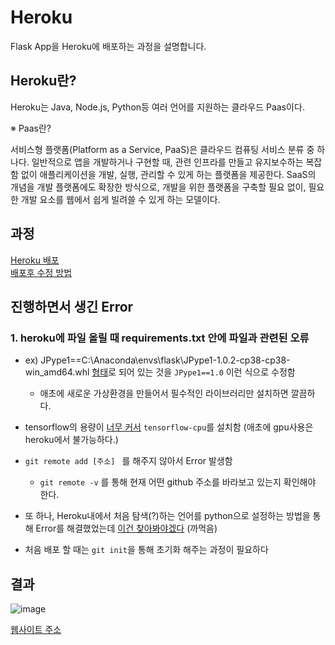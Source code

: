 # **Heroku**
Flask App을 Heroku에 배포하는 과정을 설명합니다.

## Heroku란?
Heroku는 Java, Node.js, Python등 여러 언어를 지원하는 클라우드 Paas이다.

※ Paas란?

서비스형 플랫폼(Platform as a Service, PaaS)은 클라우드 컴퓨팅 서비스 분류 중 하나다. 일반적으로 앱을 개발하거나 구현할 때, 관련 인프라를 만들고 유지보수하는 복잡함 없이 애플리케이션을 개발, 실행, 관리할 수 있게 하는 플랫폼을 제공한다. SaaS의 개념을 개발 플랫폼에도 확장한 방식으로, 개발을 위한 플랫폼을 구축할 필요 없이, 필요한 개발 요소를 웹에서 쉽게 빌려쓸 수 있게 하는 모델이다.

## 과정

[Heroku 배포](https://ebbnflow.tistory.com/220)
<br>
[배포후 수정 방법](https://velog.io/@ansfls/Heroku%EB%A1%9C-%EA%B0%84%EB%8B%A8%ED%95%98%EA%B2%8C-%EC%9B%B9-%EC%82%AC%EC%9D%B4%ED%8A%B8-%EB%B0%B0%ED%8F%AC%ED%95%98%EA%B8%B0)

## 진행하면서 생긴 Error

### 1. heroku에 파일 올릴 때 requirements.txt 안에 파일과 관련된 오류

- ex) JPype1==C:\Anaconda\envs\flask\JPype1-1.0.2-cp38-cp38-win_amd64.whl [형태](https://github.com/jangsik-park/Heroku)로 되어 있는 것을 ```JPype1==1.0``` 이런 식으로 수정함
  - 애초에 새로운 가상환경을 만들어서 필수적인 라이브러리만 설치하면 깔끔하다.<br>
-   tensorflow의 용량이 [너무 커서](https://github.com/jangsik-park/Heroku) ```tensorflow-cpu```를 설치함 (애초에 gpu사용은 heroku에서 불가능하다.) <br>
-   ```git remote add [주소] ``` 를 해주지 않아서 Error 발생함 <br>
    - ```git remote -v``` 를 통해 현재 어떤 github 주소를 바라보고 있는지 확인해야 한다.<br>
  
- 또 하나, Heroku내에서 처음 탐색(?)하는 언어를 python으로 설정하는 방법을 통해 Error를 해결했었는데  [이건 찾아봐야겠다](https://github.com/jangsik-park/Heroku) (까먹음) <br>
- 처음 배포 할 때는 ```git init```을 통해 초기화 해주는 과정이 필요하다


## 결과

![image](https://user-images.githubusercontent.com/56535821/141412263-e658e257-0899-4754-9556-02ffdcaefb19.png)

[웹사이트 주소](https://jangapp.herokuapp.com/)


  
